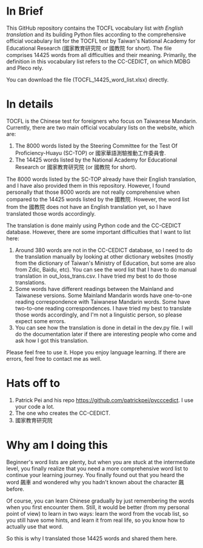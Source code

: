 # In Brief

This GitHub repository contains the TOCFL vocabulary list *with English translation* and its building Python files according to the comprehensive official vocabulary list for the TOCFL test by Taiwan's National Academy for Educational Research (國家教育研究院 or 國教院 for short). The file comprises 14425 words from all difficulties and their meaning. Primarily, the definition in this vocabulary list refers to the CC-CEDICT, on which MDBG and Pleco rely.

You can download the file (TOCFL_14425_word_list.xlsx) directly.

# In details

TOCFL is the Chinese test for foreigners who focus on Taiwanese Mandarin. Currently, there are two main official vocabulary lists on the website, which are:

1. The 8000 words listed by the Steering Committee for the Test Of Proficiency-Huayu (SC-TOP) or 國家華語測驗推動工作委員會.
2. The 14425 words listed by the National Academy for Educational Research or 國家教育研究院 (or 國教院 for short).

The 8000 words listed by the SC-TOP already have their English translation, and I have also provided them in this repository. However, I found personally that those 8000 words are not really comprehensive when compared to the 14425 words listed by the 國教院. However, the word list from the 國教院 does not have an English translation yet, so I have translated those words accordingly.

The translation is done mainly using Python code and the CC-CEDICT database. However, there are some important difficulties that I want to list here:

1. Around 380 words are not in the CC-CEDICT database, so I need to do the translation manually by looking at other dictionary websites (mostly from the dictionary of Taiwan's Ministry of Education, but some are also from Zdic, Baidu, etc). You can see the word list that I have to do manual translation in out_loss_trans.csv. I have tried my best to do those translations.
2. Some words have different readings between the Mainland and Taiwanese versions. Some Mainland Mandarin words have one-to-one reading correspondence with Taiwanese Mandarin words. Some have two-to-one reading correspondences. I have tried my best to translate those words accordingly, and I'm not a linguistic person, so please expect some errors.
3. You can see how the translation is done in detail in the dev.py file. I will do the documentation later if there are interesting people who come and ask how I got this translation.

Please feel free to use it. Hope you enjoy language learning. If there are errors, feel free to contact me as well.

# Hats off to

1. Patrick Pei and his repo https://github.com/patrickpei/pycccedict. I use your code a lot.
2. The one who creates the CC-CEDICT.
3. 國家教育研究院

# Why am I doing this

Beginner's word lists are plenty, but when you are stuck at the intermediate level, you finally realize that you need a more comprehensive word list to continue your learning journey. You finally found out that you heard the word 飆車 and wondered why you hadn't known about the character 飆 before.

Of course, you can learn Chinese gradually by just remembering the words when you first encounter them. Still, it would be better (from my personal point of view) to learn in two ways: learn the word from the vocab list, so you still have some hints, and learn it from real life, so you know how to actually use that word.

So this is why I translated those 14425 words and shared them here.

